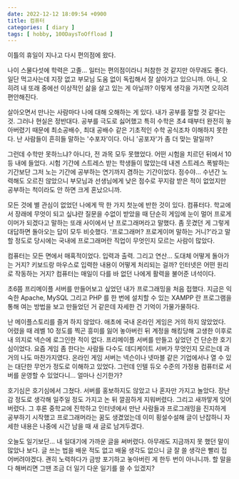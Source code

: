 ```yaml
---
date: 2022-12-12 18:09:54 +0900
title: 컴퓨터
categories: [ diary ]
tags: [ hobby, 100DaysToOffload ]
---
```

이틀의 휴일이 지나고 다시 편의점에 왔다.

나이 스물다섯에 학력은 고졸... 일터는 편의점이라니 처참한 것 같지만 아무래도 좋다. 일단 먹고사는데 지장 없고 부모님 도움 없이 독립해서 잘 살아가고 있으니까. 아니, 오히려 내 또래 중에선 이상적인 삶을 살고 있는 게 아닐까? 이렇게 생각을 가지면 오히려 편안해진다.

살아오면서 만나는 사람마다 나에 대해 오해하는 게 있다. 내가 공부를 잘할 것 같다는 것. 그러나 현실은 정반대다. 공부를 극도로 싫어했고 특히 수학은 초4 때부터 완전히 놓아버렸기 때문에 최소공배수, 최대 공배수 같은 기초적인 수학 공식조차 이해하지 못한다. 난 사람들이 흔히들 말하는 '수포자'이다. 아니 '공포자'가 좀 더 맞는 말일까?

그런데 수학만 못하느냐? 아니다, 전 과목 모두 못했었다. 어떤 시험을 치르던 뒤에서 10등 내에 들었다. 시험 기간에 스트레스 받는 학생들이 많았는데 내겐 스트레스 폭발하는 기간보단 그저 노는 기간에 공부하는 연기까지 겸하는 기간이었다. 점수야... 수년간 노력해도 오르진 않았으니 부모님과 선생님에게 낮은 점수로 꾸지람 받은 적이 없었지만 공부하는 척이라도 안 하면 크게 혼났으니까.

모든 것에 별 관심이 없었던 나에게 딱 한 가지 첫눈에 반한 것이 있다. 컴퓨터다. 학교에서 장래에 무엇이 되고 싶냐란 질문을 수없이 받았을 때 단순히 게임에 눈이 멀어 프로게이머가 되겠다고 말하는 또래 사이에서 난 프로그래머라고 말했다. 좀 웃겼던 게 그렇게 대답하면 돌아오는 답이 모두 비슷했다. '프로그래머? 프로게이머 말하는 거니?'라고 말할 정도로 당시에는 국내에 프로그래머란 직업이 무엇인지 모르는 사람이 많았다.

컴퓨터는 모든 면에서 매혹적이었다. 입력과 출력. 그리고 연산... 도대체 어떻게 돌아가는 거지? 키보드랑 마우스로 입력한 내용이 어떻게 처리되는 걸까? 인터넷은 어떤 원리로 작동하는 거지? 컴퓨터는 매일이 다를 바 없던 나에게 활력을 불어준 녀석이다.

초6쯤 프리메이플 서버를 만들어보고 싶었던 내가 프로그래밍을 처음 접했다. 지금은 익숙한 Apache, MySQL 그리고 PHP 를 한 번에 설치할 수 있는 XAMPP 란 프로그램을 통해 여는 방법을 보고 만들었던 거 같은데 자세한 건 기억이 가물가물하다.

난 메이플스토리를 즐겨 하지 않았다. 애초에 국내 온라인 게임은 거의 하지 않았었다. 어렸을 때 레벨 10 정도를 찍곤 흥미를 잃어 놓아버린 뒤 계정을 해킹당해 고생한 이후로 내 의지로 넥슨에 로그인한 적이 없다. 프리메이플 서버를 만들고 싶었던 건 단순한 호기심이었다. 요즘 게임 좀 한다는 사람들 다수도 데디케이트 서버가 무엇인지 모르는데 과거의 나도 마찬가지였다. 온라인 게임 서버는 넥슨이나 넷마블 같은 기업에서나 열 수 있는 대단한 무언가 정도로 이해하고 있었다. 그런데 인텔 듀오 수준의 가정용 컴퓨터로 서버를 운영할 수 있었다니... 얼마나 신기한가?

호기심은 호기심에서 그쳤다. 서버를 홍보하지도 않았고 나 혼자만 가지고 놀았다. 장난감 정도로 생각해 일주일 정도 가지고 논 뒤 깔끔하게 지워버렸다. 그리고 새까맣게 잊어버렸다. 그 후론 중학교에 진학하고 인터넷에서 만난 사람들과 프로그래밍을 진지하게 공부하기 시작했고 프로그래머라는 꿈도 생겼었는데 이미 횡설수설해 글이 난잡하니 자세한 내용은 나중에 시간 남을 때 새 글로 남겨두겠다.

오늘도 일기보단... 내 일대기에 가까운 글을 써버렸다. 아무래도 지금까지 못 했던 말이 많았나 보다. 글 쓰는 법을 배운 적도 없고 배울 생각도 없으니 글 잘 쓸 생각은 빨리 접어버려야겠다. 괜히 노력하다가 금방 포기하고 놓아버린 게 한두 번이 아니니까. 할 말을 다 해버리면 그땐 조금 더 일기 다운 일기를 쓸 수 있겠지?